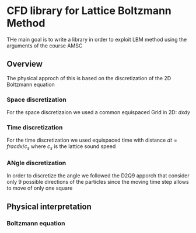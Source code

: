 # CFD library for Lattice Boltzmann Method
THe main goal is to write a library in order to exploit LBM method using the arguments of the course AMSC

## Overview
The physical approch of this is based on the discretization of the 2D Boltzmann equation
### Space discretization
For the space discretizaion we used a common equispaced Grid in 2D: $dx dy$

### Time discretization
For the time discretization we used equispaced time with distance $dt=frac{dx}/{c_s}$ where $c_s$ is the lattice sound speed

### ANgle discretization
In order to discretize the angle we followed the D2Q9 apporch that consider only 9 possible directions of the particles since the moving time step allows to move of only one square

## Physical interpretation

### Boltzmann equation
